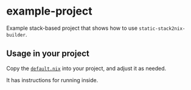 # example-project

Example stack-based project that shows how to use `static-stack2nix-builder`.

## Usage in your project

Copy the [`default.nix`](./default.nix) into your project, and adjust it as needed.

It has instructions for running inside.
